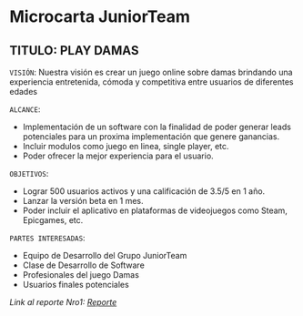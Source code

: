 # Microcarta JuniorTeam
## TITULO: PLAY DAMAS

`VISIÓN`:  Nuestra visión es crear un juego online sobre damas brindando una experiencia entretenida, cómoda y competitiva entre usuarios de diferentes edades

`ALCANCE`:  
- Implementación de un software con la finalidad de poder generar leads potenciales para un proxima implementación que genere ganancias.
- Incluir modulos como juego en linea, single player, etc.
- Poder ofrecer la mejor experiencia para el usuario.
  
`OBJETIVOS`:  
- Lograr 500 usuarios activos y una calificación de 3.5/5 en 1 año.
- Lanzar la versión beta en 1 mes.
- Poder incluir el aplicativo en plataformas de videojuegos como Steam, Epicgames, etc.

`PARTES INTERESADAS`:
- Equipo de Desarrollo del Grupo JuniorTeam
- Clase de Desarrollo de Software
- Profesionales del juego Damas
- Usuarios finales potenciales

*Link al reporte Nro1: [Reporte](https://github.com/GaboYR/JuniorTeam-CC3S2/blob/main/Sprint1/Entrega/REPORTE%20SPRINT%2001.md)*


